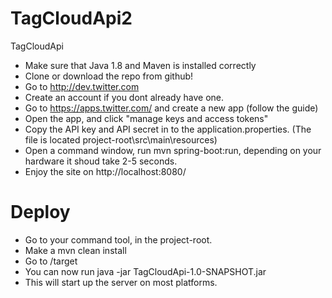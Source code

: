 # TagCloudApi2
TagCloudApi

* Make sure that Java 1.8 and Maven is installed correctly
* Clone or download the repo from github!
* Go to http://dev.twitter.com
* Create an account if you dont already have one.
* Go to https://apps.twitter.com/ and create a new app (follow the guide)
* Open the app, and click "manage keys and access tokens"
* Copy the API key and API secret in to the application.properties. (The file is located project-root\src\main\resources)
* Open a command window, run mvn spring-boot:run, depending on your hardware it shoud take 2-5 seconds.
* Enjoy the site on http://localhost:8080/

# Deploy

* Go to your command tool, in the project-root.
* Make a mvn clean install
* Go to /target
* You can now run java -jar TagCloudApi-1.0-SNAPSHOT.jar
* This will start up the server on most platforms.
